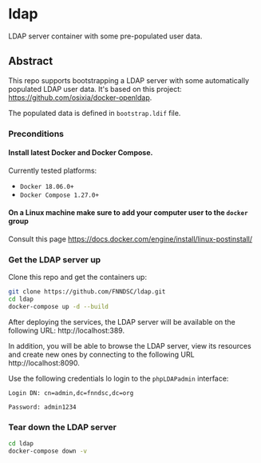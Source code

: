 # ldap
LDAP server container with some pre-populated user data.

## Abstract

This repo supports bootstrapping a LDAP server with some automatically populated LDAP 
user data. It's based on this project: https://github.com/osixia/docker-openldap.

The populated data is defined in `bootstrap.ldif` file.


### Preconditions
 
#### Install latest Docker and Docker Compose. 

Currently tested platforms:
* ``Docker 18.06.0+``
* ``Docker Compose 1.27.0+``

#### On a Linux machine make sure to add your computer user to the ``docker`` group

Consult this page https://docs.docker.com/engine/install/linux-postinstall/


### Get the LDAP server up

Clone this repo and get the containers up:

```bash
git clone https://github.com/FNNDSC/ldap.git
cd ldap
docker-compose up -d --build
```

After deploying the services, the LDAP server will be available on the following URL: 
http://localhost:389.

In addition, you will be able to browse the LDAP server, view its resources and create new ones by 
connecting to the following URL http://localhost:8090.

Use the following credentials lo login to the `phpLDAPadmin` interface:

`Login DN: cn=admin,dc=fnndsc,dc=org`

`Password: admin1234`

### Tear down the LDAP server
```bash
cd ldap
docker-compose down -v 
```
